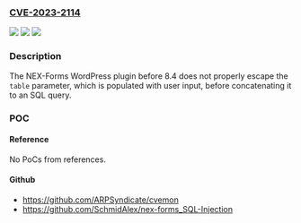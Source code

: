 ### [CVE-2023-2114](https://cve.mitre.org/cgi-bin/cvename.cgi?name=CVE-2023-2114)
![](https://img.shields.io/static/v1?label=Product&message=NEX-Forms&color=blue)
![](https://img.shields.io/static/v1?label=Version&message=0%3C%208.4%20&color=brighgreen)
![](https://img.shields.io/static/v1?label=Vulnerability&message=CWE-89%20SQL%20Injection&color=brighgreen)

### Description

The NEX-Forms WordPress plugin before 8.4 does not properly escape the `table` parameter, which is populated with user input, before concatenating it to an SQL query.

### POC

#### Reference
No PoCs from references.

#### Github
- https://github.com/ARPSyndicate/cvemon
- https://github.com/SchmidAlex/nex-forms_SQL-Injection

